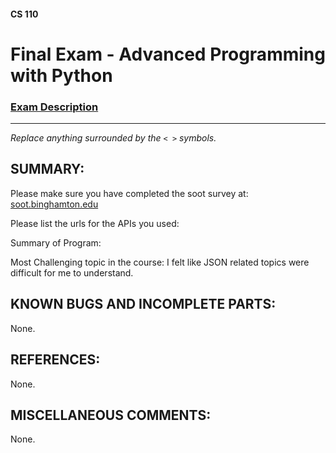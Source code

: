 #### CS 110
# Final Exam - Advanced Programming with Python

### [Exam Description](https://docs.google.com/document/d/1FI-WV95nSTK1JMg5j5sKhxcbl46DPVPkBrxC3FMo45g/edit?usp=sharing)

***

_Replace anything surrounded by the `< >` symbols._

## SUMMARY:
Please make sure you have completed the soot survey at:
    [soot.binghamton.edu](https://soot.binghamton.edu)

Please list the urls for the APIs you used:
  
Summary of Program:

Most Challenging topic in the course:
  I felt like JSON related topics were difficult for me to understand.
  
## KNOWN BUGS AND INCOMPLETE PARTS:
 None.

## REFERENCES:
 None.

## MISCELLANEOUS COMMENTS:
 None.
